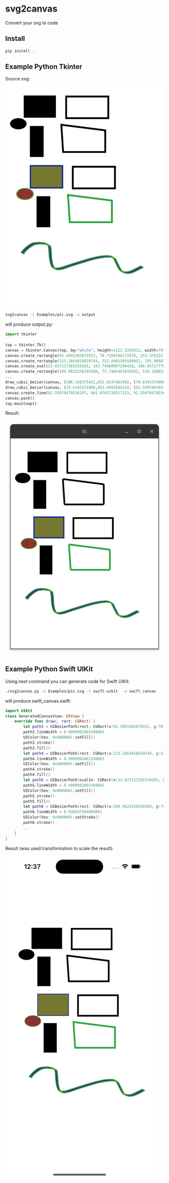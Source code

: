 # svg2canvas
Convert your svg to code

## Install

```bash
pip install .
```

## Example Python Tkinter

Source svg:
<img src="./Examples/pic.svg">

```bash
svg2canvas -i Examples/pic.svg -o output
```

will produce output.py:
```python
import tkinter

top = tkinter.Tk()
canvas = tkinter.Canvas(top, bg="white", height=1122.5202912, width=793.7012159999999)
canvas.create_rectangle(92.3991503679552, 70.7260766172576, 253.37922217903682, 181.2595838643744, width=0.9999992801568001, fill="#000000", outline="")
canvas.create_rectangle(123.2664816819744, 222.8492365589952, 191.9660765750112, 377.4527657141472, width=0.9999992801568001, fill="#000000", outline="")
canvas.create_oval(23.837217281539203, 183.74560007296418, 106.85717770284481, 239.48013776014943, width=0.9999992801568001, fill="#000000", outline="")
canvas.create_rectangle(304.9625256245568, 75.7485461010432, 516.1806529106304, 183.77092632286082, width=8.938587504000001, fill="", outline="#000000")
...
draw_cubic_bezier(canvas, (106.150375431,825.624748199), (79.6345374908,853.699358635), (96.2843253793,833.919417245), (96.2843253793,833.919417245), 4.403151984, "#43a52f")
draw_cubic_bezier(canvas, (79.6345374908,853.699358635), (92.5597047854,861.070272852), (79.6345374908,853.699358635), (79.6345374908,853.699358635), 4.403151984, "#43a52f")
canvas.create_line(92.55970478536297, 861.0702728517123, 92.5597047853632, 861.070272851712, width=4.403151984, fill="#43a52f")
canvas.pack()
top.mainloop()

```

Result:

<img src="./Examples/tkinter.png">

## Example Python Swift UIKit

Using next command you can generate code for Swift UIKit:
```bash
./svg2canvas.py -i Examples/pic.svg -t swift-uikit  -o swift_canvas
```

will produce swift_canvas.swift:

```swift
import UIKit
class GeneratedCanvasView: UIView {
    override func draw(_ rect: CGRect) {
        let path3 = UIBezierPath(rect: CGRect(x:92.3991503679552, y:70.7260766172576, width: 160.98007181108161, height: 110.5335072471168))
        path3.lineWidth = 0.9999992801568001
        UIColor(hex: 0x000000).setFill()
        path3.stroke()
        path3.fill()
        let path4 = UIBezierPath(rect: CGRect(x:123.2664816819744, y:222.8492365589952, width: 68.6995948930368, height: 154.60352915515202))
        path4.lineWidth = 0.9999992801568001
        UIColor(hex: 0x000000).setFill()
        path4.stroke()
        path4.fill()
        let path5 = UIBezierPath(ovalIn: CGRect(x:23.837217281539203, y:183.74560007296418, width: 83.01996042130561, height: 55.73453768718528))
        path5.lineWidth = 0.9999992801568001
        UIColor(hex: 0x000000).setFill()
        path5.stroke()
        path5.fill()
        let path6 = UIBezierPath(rect: CGRect(x:304.9625256245568, y:75.7485461010432, width: 211.2181272860736, height: 108.0223802218176))
        path6.lineWidth = 8.938587504000001
        UIColor(hex: 0x000000).setStroke()
        path6.stroke()
        ...
    }
}
```

Result (was used transformation to scale the result):

<img src="./Examples/ios.png">